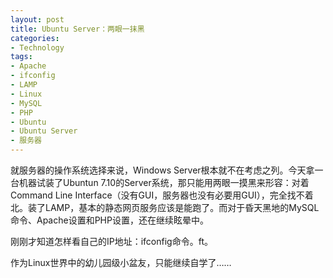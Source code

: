 ```yaml
---
layout: post
title: Ubuntu Server：两眼一抹黑
categories:
- Technology
tags:
- Apache
- ifconfig
- LAMP
- Linux
- MySQL
- PHP
- Ubuntu
- Ubuntu Server
- 服务器
---
```


就服务器的操作系统选择来说，Windows Server根本就不在考虑之列。今天拿一台机器试装了Ubuntun 7.10的Server系统，那只能用两眼一摸黑来形容：对着Command Line Interface（没有GUI，服务器也没有必要用GUI），完全找不着北。装了LAMP，基本的静态网页服务应该是能跑了。而对于昏天黑地的MySQL命令、Apache设置和PHP设置，还在继续眩晕中。

刚刚才知道怎样看自己的IP地址：ifconfig命令。ft。

作为Linux世界中的幼儿园级小盆友，只能继续自学了……

